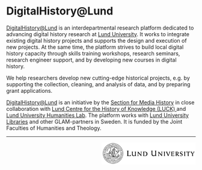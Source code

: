 # DigitalHistory@Lund

[DigitalHistory@Lund](https://projekt.ht.lu.se/digitalhistory) is an
interdepartmental research platform dedicated to  advancing digital history
research at [Lund University](https://lu.se). It works to integrate
existing digital history projects and supports the design and execution of new
projects. At the same time, the platform strives to build local digital
history capacity through skills training workshops, research seminars,
research engineer support, and by developing new courses in digital history.

We help researchers develop new cutting-edge historical projects, e.g. by
supporting the collection, cleaning, and analysis of data, and by preparing
grant applications.

[DigitalHistory@Lund](https://projekt.ht.lu.se/digitalhistory) is an
initiative by the [Section for Media History](https://kom.lu.se) in close
collaboration with [Lund Centre for the History of Knowledge (LUCK)
](https://www.newhistoryofknowledge.com) and
[Lund University Humanities Lab](https://www.humlab.lu.se).
The platform works with [Lund University Libraries](https://www.lub.lu.se/en/)
and other GLAM-partners in Sweden. It is funded by the Joint Faculties of
Humanities and Theology.

---
<p align="center" width="70%">
<a href="https://www.lunduniversity.lu.se/" target="_blank"><img src="img/logo-en-lund.png" alt="Lund University" height=60 style="float: right"></a>
<p>
